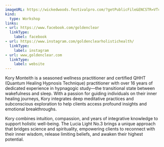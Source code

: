 ```yaml
---
imageURL: https://wickedwoods.festivalpro.com/?getPublicFile&ENCSTR=VTcysQpMHwJgWEGoJzZt
kind:
  type: Workshop
links:
- url: https://www.facebook.com/goldenclear
  linkType:
    label: facebook
- url: https://www.instagram.com/goldenclearholistichealth/
  linkType:
    label: instagram
- url: www,goldenclear.com
  linkType:
    label: website
---
```

Kory Monteith is a seasoned wellness practitioner and certified QHHT (Quantum Healing Hypnosis Technique) practitioner with over 16 years of dedicated experience in hypnagogic study—the transitional state between wakefulness and sleep. With a passion for guiding individuals on their inner healing journeys, Kory integrates deep meditative practices and subconscious exploration to help clients access profound insights and emotional breakthroughs.

Kory combines intuition, compassion, and years of integrative knowledge to support holistic well-being. The Lucia Light No.3 brings a unique approach that bridges science and spirituality, empowering clients to reconnect with their inner wisdom, release limiting beliefs, and awaken their highest potential.

